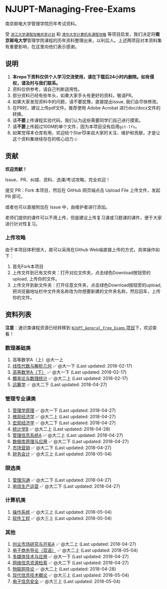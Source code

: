 # NJUPT-Managing-Free-Exams
南京邮电大学管理学院历年考试资料。

受 [`浙江大学课程攻略共享计划`](https://github.com/QSCTech/zju-icicles) 和 [`清华大学计算机系课程攻略`](https://github.com/Trinkle23897/THU-CST-Cracker) 等项目启发，我们决定将**南京邮电大学**管理学院课程的历年资料整理出来，以利后人。上述两项目对本资料集有重要影响，在这里向他们表示感谢。

## 说明

1. **本repo下资料仅供个人学习交流使用，请在下载后24小时内删除。如有侵权，请及时与我们联系。**
2. 资料仅供参考，请自己判断适用性。
3. 部分资料已经有些年头，如果大家手头有更好的资料，敬请PR。 
4. 如果大家发现资料中的问题，请不要犹豫，直接提出issue, 我们会尽快修改。
5. 在PR时，建议上传pdf文件。推荐使用 Adobe Acrobat 进行doc/docx文件的转换。
6. 请**不要**上传课程实验代码，我们认为这些需要同学们自己进行摸索。
7. 请**不要**上传超过100M的单个文件，因为本项目没有启用`git-lfs`。
8. 如果觉得本仓库有用，欢迎给个Star😼来自大家的关注、维护和贡献，才是让这个资料集继续存在的核心动力☺️

## 贡献

**欢迎贡献！**

Issue、PR、纠错、资料、选课/考试攻略，完全欢迎！

提交 PR：Fork 本项目，然后在 GitHub 网页端点击 Upload File 上传文件，发起 PR 即可。

或者也可以直接附加在 Issue 中，由维护者进行添加。

老师们提供的课件可以不用上传，但是建议上传复习课或习题课的课件，便于大家进行针对性复习。

### 上传攻略

由于本项目体积很大，故可以采用在Github Web端直接上传的方式，具体操作如下：

1. 首先Fork本项目
2. 上传文件到已有文件夹：打开对应文件夹，点击绿色Download按钮旁的upload, 上传你的文件。
3. 上传文件到新文件夹：打开任意文件夹，点击绿色Download按钮旁的upload, 把浏览器地址栏中文件夹名称改为你想要新建的文件夹名称，然后回车，上传你的文件。

## 资料列表

**注意**：通识类课程资源已经转移到 [`NJUPT_General_Free_Exams` 项目](https://github.com/NJUPTFreeExams/NJUPT_General_Free_Exams)下，欢迎查看！

### 数理基础类

1. 高等数学A（上）@大一上
2. [线性代数与解析几何](https://github.com/NJUPTFreeExams/NJUPT_General_Free_Exams/tree/master/%E7%BA%BF%E6%80%A7%E4%BB%A3%E6%95%B0%E4%B8%8E%E8%A7%A3%E6%9E%90%E5%87%A0%E4%BD%95) ✅ @大一下 (Last updated: 2018-02-17)
3. [高等数学A（下）](https://github.com/NJUPTFreeExams/NJUPT_General_Free_Exams/tree/master/%E9%AB%98%E7%AD%89%E6%95%B0%E5%AD%A6A%EF%BC%88%E4%B8%8B%EF%BC%89) ✅ @大一下 (Last updated: 2018-02-17)
4. [概率论与数理统计](https://github.com/NJUPTFreeExams/NJUPT_General_Free_Exams/tree/master/%E6%A6%82%E7%8E%87%E8%AE%BA%E4%B8%8E%E6%95%B0%E7%90%86%E7%BB%9F%E8%AE%A1) ✅ @大二上 (Last updated: 2018-02-17)
5. [运筹学](https://github.com/NJUPTFreeExams/NJUPT-Managing-Free-Exams/tree/master/运筹学?1556441480801) ✅ @大二下 (Last updated: 2018-04-27)

### 管理专业课类

1. [管理学原理](https://github.com/NJUPTFreeExams/NJUPT-Managing-Free-Exams/tree/master/管理学原理?1556441423555) ✅ @大一下 (Last updated: 2018-04-27)
2. [微观经济学](https://github.com/NJUPTFreeExams/NJUPT-Managing-Free-Exams/tree/master/微观经济学?1556441329356) ✅ @大二上 (Last updated: 2018-04-27)
3. [宏观经济学](https://github.com/NJUPTFreeExams/NJUPT-Managing-Free-Exams/tree/master/宏观经济学) ✅ @大二下 (Last updated: 2018-04-27)
4. [统计学B](https://github.com/NJUPTFreeExams/NJUPT-Managing-Free-Exams/tree/master/统计学B?1556441452588)  ✅ @大二上 (Last updated: 2018-04-28)
5. [管理信息系统A](https://github.com/NJUPTFreeExams/NJUPT-Managing-Free-Exams/tree/master/管理信息系统A?1556441407218) ✅ @大二上 (Last updated: 2018-04-27)
6. [数据库原理与应用](https://github.com/NJUPTFreeExams/NJUPT-Managing-Free-Exams/tree/master/数据库原理与应用?1556441345447) ✅ @大二下 (Last updated: 2018-04-27)
7. [市场营销](https://github.com/NJUPTFreeExams/NJUPT-Managing-Free-Exams/tree/master/市场营销?1556441312829) ✅ @大二下 (Last updated: 2018-04-27)
8. [财务会计](https://github.com/NJUPTFreeExams/NJUPT-Managing-Free-Exams/tree/master/财务会计?1556944612865) ✅ @大三上 (Last updated: 2018-05-04)

### 限选类

1. [管理沟通](https://github.com/NJUPTFreeExams/NJUPT-Managing-Free-Exams/tree/master/管理沟通?1556441437426) ✅ @大二下 (Last updated: 2018-04-27)
2. [电信生产运营](https://github.com/NJUPTFreeExams/NJUPT-Managing-Free-Exams/tree/master/电信生产运营?1556441375468) ✅ @大二下 (Last updated: 2018-04-27)

### 计算机类

1. [操作系统](https://github.com/NJUPTFreeExams/NJUPT-Managing-Free-Exams/tree/master/操作系统) ✅ @大三上 (Last updated: 2018-05-04)
2. [软件工程](https://github.com/NJUPTFreeExams/NJUPT-Managing-Free-Exams/tree/master/软件工程) ✅ @大三上 (Last updated: 2018-05-04)

### 其他

1. [创业市场研究与开拓A](https://github.com/NJUPTFreeExams/NJUPT-Managing-Free-Exams/tree/master/创业市场研究与开拓A?1556441927272) ✅ @大二上 (Last updated: 2018-04-27)
2. [电子商务导论（双语）](https://github.com/NJUPTFreeExams/NJUPT-Managing-Free-Exams/tree/master/电子商务导论（双语）?1556441389164) ✅ @大二上 (Last updated: 2018-05-04)
3. [多媒体技术与应用](https://github.com/NJUPTFreeExams/NJUPT-Managing-Free-Exams/tree/master/多媒体技术与应用) ✅ @大一下 (Last updated: 2018-04-27)
4. [网络信息资源检索](https://github.com/NJUPTFreeExams/NJUPT-Managing-Free-Exams/tree/master/网络信息资源检索?1556441469559) ✅ @大二下 (Last updated: 2018-04-27)
5. [物联网导论](https://github.com/NJUPTFreeExams/NJUPT-Managing-Free-Exams/tree/master/物联网导论?1556441362233) ✅ @大二上 (Last updated: 2018-04-28)
6. [现代信息技术概论](https://github.com/NJUPTFreeExams/NJUPT-Managing-Free-Exams/tree/master/现代信息技术概论?1556944655972) ✅ @大三上 (Last updated: 2018-05-04)
7. [电子信息安全](https://github.com/NJUPTFreeExams/NJUPT-Managing-Free-Exams/tree/master/电子信息安全) ✅ @大三上 (Last updated: 2018-05-04)